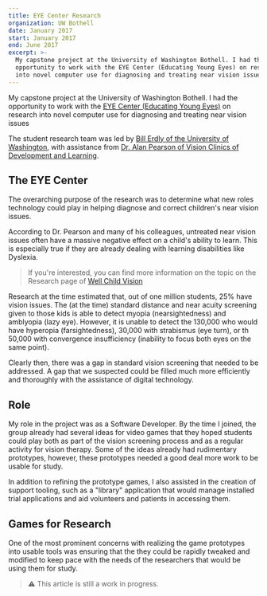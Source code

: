```yaml
---
title: EYE Center Research
organization: UW Bothell
date: January 2017
start: January 2017
end: June 2017
excerpt: >-
  My capstone project at the University of Washington Bothell. I had the
  opportunity to work with the EYE Center (Educating Young Eyes) on research
  into novel computer use for diagnosing and treating near vision issues
---
```


<!-- TODO: Talk about *exactly* what the research was. -->
<!-- TODO: Create an 'organization' line in the gray matter so the title doesn't have to be the length of Florida. -->

My capstone project at the University of Washington Bothell. I had the
opportunity to work with the
[EYE Center (Educating Young Eyes)](http://educatingyoungeyes.org/index.php) on
research into novel computer use for diagnosing and treating near vision issues

The student research team was led by
[Bill Erdly of the University of Washington](https://www.uwb.edu/css/faculty/bios/werdly),
with assistance from
[Dr. Alan Pearson of Vision Clinics of Development and Learning](http://www.visioncdl.com/about_doctors.php).

## The EYE Center

The overarching purpose of the research was to determine what new roles
technology could play in helping diagnose and correct children's near vision
issues.

According to Dr. Pearson and many of his colleagues, untreated near vision
issues often have a massive negative effect on a child's ability to learn. This
is especially true if they are already dealing with learning disabilities like
Dyslexia.

> If you're interested, you can find more information on the topic on the
> Research page of
> [Well Child Vision](http://www.wellchildvision.org/documents.php)

Research at the time estimated that, out of one million students, 25% have
vision issues. The (at the time) standard distance and near acuity screening
given to those kids is able to detect myopia (nearsightedness) and amblyopia
(lazy eye). However, it is unable to detect the 130,000 who would have hyperopia
(farsightedness), 30,000 with strabismus (eye turn), or th 50,000 with
convergence insufficiency (inability to focus both eyes on the same point).

Clearly then, there was a gap in standard vision screening that needed to be
addressed. A gap that we suspected could be filled much more efficiently and
thoroughly with the assistance of digital technology.

## Role

My role in the project was as a Software Developer. By the time I joined, the
group already had several ideas for video games that they hoped students could
play both as part of the vision screening process and as a regular activity for
vision therapy. Some of the ideas already had rudimentary prototypes, however,
these prototypes needed a good deal more work to be usable for study.

In addition to refining the prototype games, I also assisted in the creation of
support tooling, such as a "library" application that would manage installed
trial applications and aid volunteers and patients in accessing them.

## Games for Research

One of the most prominent concerns with realizing the game prototypes into
usable tools was ensuring that the they could be rapidly tweaked and modified to
keep pace with the needs of the researchers that would be using them for study.

> ⚠ This article is still a work in progress.

<!-- Up next: talking about the game I made. Getting pictures in. Commenting on
design decisions and lessons learned. Would be best to focus on the decisions I
made to make it expandable rather than trying to comment on how I think it
would do in the real world, since we never got that far. -->
